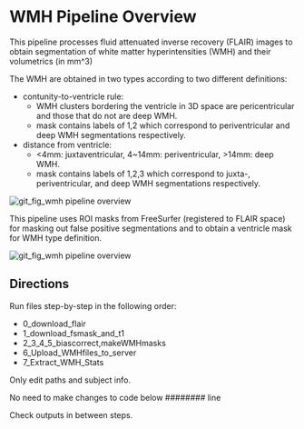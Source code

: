 # WMH Pipeline Overview

This pipeline processes fluid attenuated inverse recovery (FLAIR) images to obtain segmentation of white matter hyperintensities (WMH) and their volumetrics (in mm^3)

The WMH are obtained in two types according to two different definitions:
* contunity-to-ventricle rule: 
  * WMH clusters bordering the ventricle in 3D space are pericentricular and those that do not are deep WMH.
  * mask contains labels of 1,2 which correspond to periventricular and deep WMH segmentations respectively.
* distance from ventricle: 
  * <4mm: juxtaventricular, 4~14mm: periventricular, >14mm: deep WMH.
  * mask contains labels of 1,2,3 which correspond to juxta-, periventricular, and deep WMH segmentations respectively. 

![git_fig_wmh pipeline overview](https://user-images.githubusercontent.com/46069735/138241103-d4391085-c831-46ba-8391-6b2e2617c27c.PNG)

This pipeline uses ROI masks from FreeSurfer (registered to FLAIR space) for masking out false positive segmentations and to obtain a ventricle mask for WMH type definition.

![git_fig_wmh pipeline overview](https://user-images.githubusercontent.com/46069735/145257773-ef09e0f9-239b-4386-b1bd-04e5308acd60.PNG)


## Directions
Run files step-by-step in the following order:
* 0_download_flair
* 1_download_fsmask_and_t1
* 2_3_4_5_biascorrect,makeWMHmasks
* 6_Upload_WMHfiles_to_server
* 7_Extract_WMH_Stats

Only edit paths and subject info.

No need to make changes to code below ######## line

Check outputs in between steps.
